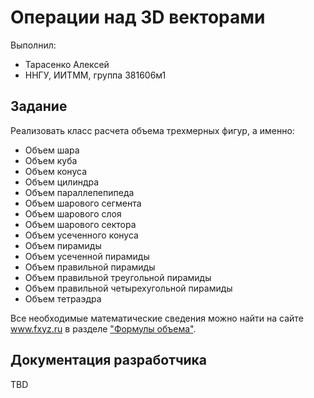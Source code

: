 ﻿# Операции над 3D векторами

Выполнил:

 - Тарасенко Алексей
 - ННГУ, ИИТММ, группа 381606м1

## Задание

Реализовать класс расчета объема трехмерных фигур, а именно:

 - Объем шара
 - Объем куба
 - Объем конуса
 - Объем цилиндра
 - Объем параллепепипеда
 - Объем шарового сегмента
 - Объем шарового слоя
 - Объем шарового сектора
 - Объем усеченного конуса
 - Объем пирамиды
 - Объем усеченной пирамиды
 - Объем правильной пирамиды
 - Объем правильной треугольной пирамиды
 - Объем правильной четырехугольной пирамиды
 - Объем тетраэдра

Все необходимые математические сведения можно найти на сайте www.fxyz.ru в разделе ["Формулы объема"][formula].

## Документация разработчика

TBD

<!-- LINKS -->

[formula]: https://www.fxyz.ru/%D1%84%D0%BE%D1%80%D0%BC%D1%83%D0%BB%D1%8B_%D0%BF%D0%BE_%D0%B3%D0%B5%D0%BE%D0%BC%D0%B5%D1%82%D1%80%D0%B8%D0%B8/%D1%84%D0%BE%D1%80%D0%BC%D1%83%D0%BB%D1%8B_%D0%BE%D0%B1%D1%8A%D0%B5%D0%BC%D0%B0/